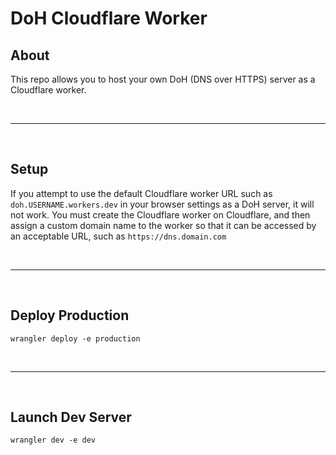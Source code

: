 # DoH Cloudflare Worker

## About
This repo allows you to host your own DoH (DNS over HTTPS) server as a Cloudflare worker.

<br />

---

<br />

## Setup

If you attempt to use the default Cloudflare worker URL such as `doh.USERNAME.workers.dev` in your browser settings as a DoH server, it will not work.
You must create the Cloudflare worker on Cloudflare, and then assign a custom domain name to the worker so that it can be accessed by an acceptable URL, such as `https://dns.domain.com`

<br />

---

<br />

## Deploy Production

```shell ignore
wrangler deploy -e production
```

<br />

---

<br />

## Launch Dev Server

```shell ignore
wrangler dev -e dev
```